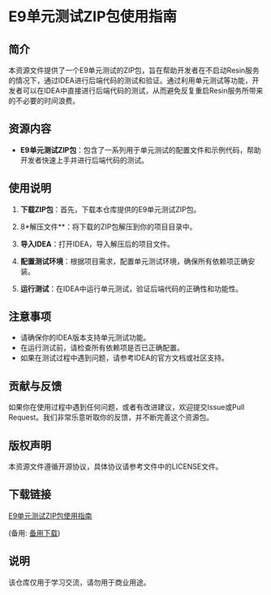 # E9单元测试ZIP包使用指南

## 简介

本资源文件提供了一个E9单元测试的ZIP包，旨在帮助开发者在不启动Resin服务的情况下，通过IDEA进行后端代码的测试和验证。通过利用单元测试等功能，开发者可以在IDEA中直接进行后端代码的测试，从而避免反复重启Resin服务所带来的不必要的时间浪费。

## 资源内容

- **E9单元测试ZIP包**：包含了一系列用于单元测试的配置文件和示例代码，帮助开发者快速上手并进行后端代码的测试。

## 使用说明

1. **下载ZIP包**：首先，下载本仓库提供的E9单元测试ZIP包。

2. 8*解压文件**：将下载的ZIP包解压到你的项目目录中。

3. **导入IDEA**：打开IDEA，导入解压后的项目文件。

4. **配置测试环境**：根据项目需求，配置单元测试环境，确保所有依赖项正确安装。

5. **运行测试**：在IDEA中运行单元测试，验证后端代码的正确性和功能性。

## 注意事项

- 请确保你的IDEA版本支持单元测试功能。
- 在运行测试前，请检查所有依赖项是否已正确配置。
- 如果在测试过程中遇到问题，请参考IDEA的官方文档或社区支持。

## 贡献与反馈

如果你在使用过程中遇到任何问题，或者有改进建议，欢迎提交Issue或Pull Request。我们非常乐意听取你的反馈，并不断完善这个资源包。

## 版权声明

本资源文件遵循开源协议，具体协议请参考文件中的LICENSE文件。

## 下载链接
[E9单元测试ZIP包使用指南](https://pan.quark.cn/s/27c4f6058f83) 

(备用: [备用下载](https://pan.baidu.com/s/11wV6mAXXHz5LJuSkpjxuGg?pwd=1234))

## 说明

该仓库仅用于学习交流，请勿用于商业用途。
